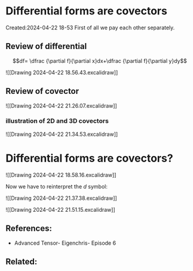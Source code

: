 # Differential forms are covectors
Created:2024-04-22 18-53
First of all we pay each other separately.
## Review of differential

$$df= \dfrac {\partial f}{\partial x}dx+\dfrac {\partial f}{\partial y}dy$$

![[Drawing 2024-04-22 18.56.43.excalidraw]]

## Review of covector

![[Drawing 2024-04-22 21.26.07.excalidraw]]

### illustration of 2D and 3D covectors 
![[Drawing 2024-04-22 21.34.53.excalidraw]]
# Differential forms are covectors?


![[Drawing 2024-04-22 18.58.16.excalidraw]]

Now we have to reinterpret the $d$ symbol:

![[Drawing 2024-04-22 21.37.38.excalidraw]]

![[Drawing 2024-04-22 21.51.15.excalidraw]]







## References:
- Advanced Tensor- Eigenchris- Episode 6
## Related:



